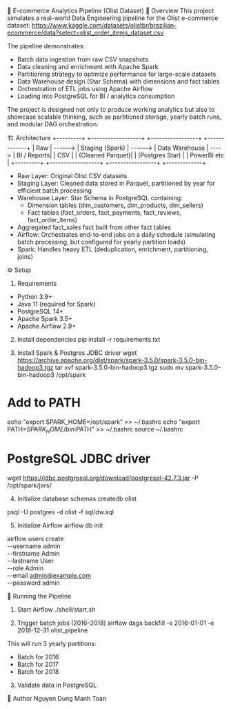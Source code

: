 🛒 E-commerce Analytics Pipeline (Olist Dataset)
📖 Overview
This project simulates a real-world Data Engineering pipeline for the Olist e-commerce dataset:
https://www.kaggle.com/datasets/olistbr/brazilian-ecommerce/data?select=olist_order_items_dataset.csv

The pipeline demonstrates:
- Batch data ingestion from raw CSV snapshots
- Data cleaning and enrichment with Apache Spark
- Partitioning strategy to optimize performance for large-scale datasets
- Data Warehouse design (Star Schema) with dimensions and fact tables
- Orchestration of ETL jobs using Apache Airflow
- Loading into PostgreSQL for BI / analytics consumption

The project is designed not only to produce working analytics but also to showcase scalable thinking, such as partitioned storage, yearly batch runs, and modular DAG orchestration.


🏗️ Architecture
      +---------+        +------------------+        +-----------------+       +-------------+
      |  Raw    | -----> |  Staging (Spark) | -----> | Data Warehouse  | ----> | BI / Reports|
      |  CSV    |        | (Cleaned Parquet)|        | (Postgres Star) |       | PowerBI etc |
      +---------+        +------------------+        +-----------------+       +-------------+

- Raw Layer: Original Olist CSV datasets
- Staging Layer: Cleaned data stored in Parquet, partitioned by year for efficient batch processing
- Warehouse Layer: Star Schema in PostgreSQL containing:
    + Dimension tables (dim_customers, dim_products, dim_sellers)
    + Fact tables (fact_orders, fact_payments, fact_reviews, fact_order_items)
- Aggregated fact_sales fact built from other fact tables
- Airflow: Orchestrates end-to-end jobs on a daily schedule (simulating batch processing, but configured for yearly partition loads)
- Spark: Handles heavy ETL (deduplication, enrichment, partitioning, joins)


⚙️ Setup
1. Requirements
- Python 3.9+
- Java 11 (required for Spark)
- PostgreSQL 14+
- Apache Spark 3.5+
- Apache Airflow 2.9+

2. Install dependencies
pip install -r requirements.txt

3. Install Spark & Postgres JDBC driver
wget https://archive.apache.org/dist/spark/spark-3.5.0/spark-3.5.0-bin-hadoop3.tgz
tar xvf spark-3.5.0-bin-hadoop3.tgz
sudo mv spark-3.5.0-bin-hadoop3 /opt/spark

# Add to PATH
echo "export SPARK_HOME=/opt/spark" >> ~/.bashrc
echo "export PATH=$SPARK_HOME/bin:$PATH" >> ~/.bashrc
source ~/.bashrc

# PostgreSQL JDBC driver
wget https://jdbc.postgresql.org/download/postgresql-42.7.3.jar -P /opt/spark/jars/

4. Initialize database schemas
createdb olist

psql -U postgres -d olist -f sql/dw.sql

5. Initialize Airflow
airflow db init

airflow users create \
    --username admin \
    --firstname Admin \
    --lastname User \
    --role Admin \
    --email admin@example.com \
    --password admin


🚀 Running the Pipeline
1. Start Airflow
./shell/start.sh

2. Trigger batch jobs (2016–2018)
airflow dags backfill -s 2016-01-01 -e 2018-12-31 olist_pipeline

This will run 3 yearly partitions:
- Batch for 2016
- Batch for 2017
- Batch for 2018

3. Validate data in PostgreSQL



👤 Author
Nguyen Dung Manh Toan



